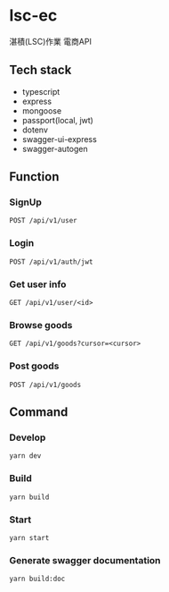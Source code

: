 # lsc-ec
湛積(LSC)作業 電商API

## Tech stack

- typescript
- express
- mongoose
- passport(local, jwt)
- dotenv
- swagger-ui-express
- swagger-autogen

## Function

### SignUp

`POST /api/v1/user`

### Login

`POST /api/v1/auth/jwt`

### Get user info

`GET /api/v1/user/<id>`


### Browse goods

`GET /api/v1/goods?cursor=<cursor>`


### Post goods

`POST /api/v1/goods`

## Command

### Develop

`yarn dev`

### Build

`yarn build`

### Start

`yarn start`

### Generate swagger documentation

`yarn build:doc`